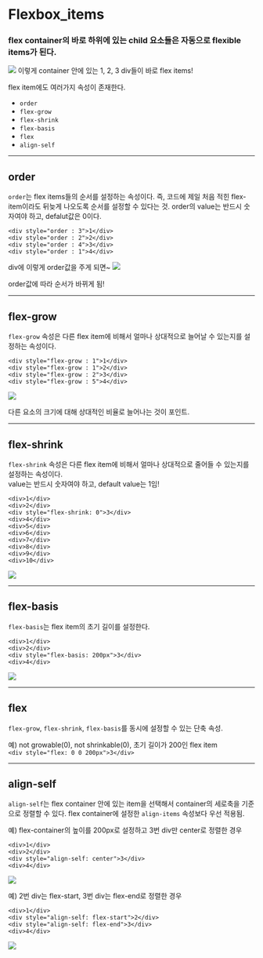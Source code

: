 # Flexbox_items
### flex container의 바로 하위에 있는 child 요소들은 자동으로 flexible items가 된다.
<img src="https://user-images.githubusercontent.com/89233243/154872816-8596f1e2-9304-43c2-852c-0abc75b5a591.png">  
이렇게 container 안에 있는 1, 2, 3 div들이 바로 flex items!  

flex item에도 여러가지 속성이 존재한다.
- `order`
- `flex-grow`
- `flex-shrink`
- `flex-basis`
- `flex`
- `align-self`
---
## order
`order`는 flex items들의 순서를 설정하는 속성이다. 즉, 코드에 제일 처음 적힌 flex-item이라도 뒤늦게 나오도록 순서를 설정할 수 있다는 것. order의 value는 반드시 숫자여야 하고, defalut값은 0이다.
```
<div style="order : 3">1</div>
<div style="order : 2">2</div>
<div style="order : 4">3</div>
<div style="order : 1">4</div>
```
div에 이렇게 order값을 주게 되면~
<img src="https://user-images.githubusercontent.com/89233243/154909597-30aa9abb-5669-4a95-b497-d6ccd7b8aa3d.png">

order값에 따라 순서가 바뀌게 됨!

---
## flex-grow
`flex-grow` 속성은 다른 flex item에 비해서 얼마나 상대적으로 늘어날 수 있는지를 설정하는 속성이다.
```
<div style="flex-grow : 1">1</div>
<div style="flex-grow : 1">2</div>
<div style="flex-grow : 2">3</div>
<div style="flex-grow : 5">4</div>
```
<img src="https://user-images.githubusercontent.com/89233243/154910069-ba015829-2f70-4e01-aad3-efa495b67d01.png">

다른 요소의 크기에 대해 상대적인 비율로 늘어나는 것이 포인트.

---
## flex-shrink
`flex-shrink` 속성은 다른 flex item에 비해서 얼마나 상대적으로 줄어들 수 있는지를 설정하는 속성이다.  
value는 반드시 숫자여야 하고, default value는 1임!
```
<div>1</div>
<div>2</div>
<div style="flex-shrink: 0">3</div>
<div>4</div>
<div>5</div>
<div>6</div>
<div>7</div>
<div>8</div>
<div>9</div>
<div>10</div>
```
<img src="https://user-images.githubusercontent.com/89233243/154910796-ef540d38-f507-4f08-a9be-69e07433dca0.png">

---
## flex-basis
`flex-basis`는 flex item의 초기 길이를 설정한다.
```
<div>1</div>
<div>2</div>
<div style="flex-basis: 200px">3</div>
<div>4</div>
```
<img src="https://user-images.githubusercontent.com/89233243/154911473-c419b635-5b1f-42a7-b27b-6c57967f5e90.png">

---
## flex
`flex-grow`, `flex-shrink`, `flex-basis`를 동시에 설정할 수 있는 단축 속성.

예) not growable(0), not shrinkable(0), 초기 길이가 200인 flex item  
`<div style="flex: 0 0 200px">3</div>`

---
## align-self
`align-self`는 flex container 안에 있는 item을 선택해서 container의 세로축을 기준으로 정렬할 수 있다. flex container에 설정한 `align-items` 속성보다 우선 적용됨.  

예) flex-container의 높이를 200px로 설정하고 3번 div만 center로 정렬한 경우
```
<div>1</div>
<div>2</div>
<div style="align-self: center">3</div>
<div>4</div>
```
<img src="https://user-images.githubusercontent.com/89233243/154913196-26aefaa3-96f2-4316-b346-ae406f530eeb.png">  

예) 2번 div는 flex-start, 3번 div는 flex-end로 정렬한 경우
```
<div>1</div>
<div style="align-self: flex-start">2</div>
<div style="align-self: flex-end">3</div>
<div>4</div>
```
<img src="https://user-images.githubusercontent.com/89233243/154913423-1e405da2-c270-4207-a16d-49223e884062.png">